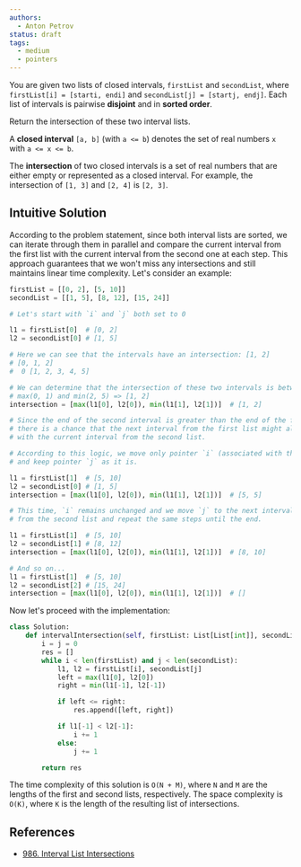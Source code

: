 ```yaml
---
authors:
  - Anton Petrov
status: draft
tags:
  - medium
  - pointers
---
```


You are given two lists of closed intervals, `firstList` and `secondList`, where `firstList[i] = [starti, endi]` and `secondList[j] = [startj, endj]`. Each list of intervals is pairwise **disjoint** and in **sorted order**.

Return the intersection of these two interval lists.

A **closed interval** `[a, b]` (with `a <= b`) denotes the set of real numbers `x` with `a <= x <= b`.

The **intersection** of two closed intervals is a set of real numbers that are either empty or represented as a closed interval. For example, the intersection of `[1, 3]` and `[2, 4]` is `[2, 3]`.

## Intuitive Solution

According to the problem statement, since both interval lists are sorted, we can iterate through them in parallel and compare the current interval from the first list with the current interval from the second one at each step. This approach guarantees that we won't miss any intersections and still maintains linear time complexity. Let's consider an example:

```python
firstList = [[0, 2], [5, 10]]
secondList = [[1, 5], [8, 12], [15, 24]]

# Let's start with `i` and `j` both set to 0

l1 = firstList[0]  # [0, 2]
l2 = secondList[0] # [1, 5]

# Here we can see that the intervals have an intersection: [1, 2]
# [0, 1, 2]
#  0 [1, 2, 3, 4, 5]

# We can determine that the intersection of these two intervals is between:
# max(0, 1) and min(2, 5) => [1, 2]
intersection = [max(l1[0], l2[0]), min(l1[1], l2[1])]  # [1, 2]

# Since the end of the second interval is greater than the end of the first one,
# there is a chance that the next interval from the first list might also intersect
# with the current interval from the second list.

# According to this logic, we move only pointer `i` (associated with the first list)
# and keep pointer `j` as it is.

l1 = firstList[1]  # [5, 10]
l2 = secondList[0] # [1, 5]
intersection = [max(l1[0], l2[0]), min(l1[1], l2[1])]  # [5, 5]

# This time, `i` remains unchanged and we move `j` to the next interval
# from the second list and repeat the same steps until the end.

l1 = firstList[1]  # [5, 10]
l2 = secondList[1] # [8, 12]
intersection = [max(l1[0], l2[0]), min(l1[1], l2[1])]  # [8, 10]

# And so on...
l1 = firstList[1]  # [5, 10]
l2 = secondList[2] # [15, 24]
intersection = [max(l1[0], l2[0]), min(l1[1], l2[1])]  # []
```

Now let's proceed with the implementation:

```python
class Solution:
    def intervalIntersection(self, firstList: List[List[int]], secondList: List[List[int]]) -> List[List[int]]:
        i = j = 0
        res = []
        while i < len(firstList) and j < len(secondList):
            l1, l2 = firstList[i], secondList[j]
            left = max(l1[0], l2[0])
            right = min(l1[-1], l2[-1])

            if left <= right:
                res.append([left, right])

            if l1[-1] < l2[-1]:
                i += 1
            else:
                j += 1

        return res
```

The time complexity of this solution is `O(N + M)`, where `N` and `M` are the lengths of the first and second lists, respectively. The space complexity is `O(K)`, where `K` is the length of the resulting list of intersections.

## References

- [986. Interval List Intersections](https://leetcode.com/problems/interval-list-intersections/description/?envType=problem-list-v2&envId=m17t1ade)

